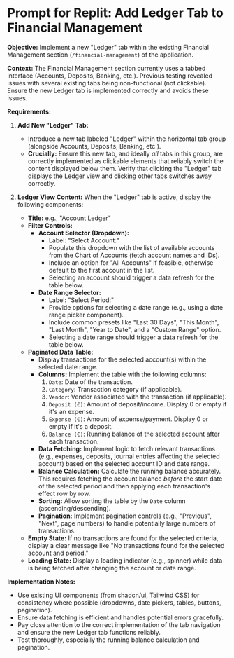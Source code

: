 # Prompt for Replit: Add Ledger Tab to Financial Management

**Objective:** Implement a new "Ledger" tab within the existing Financial Management section (`/financial-management`) of the application.

**Context:** The Financial Management section currently uses a tabbed interface (Accounts, Deposits, Banking, etc.). Previous testing revealed issues with several existing tabs being non-functional (not clickable). Ensure the new Ledger tab is implemented correctly and avoids these issues.

**Requirements:**

1.  **Add New "Ledger" Tab:**
    *   Introduce a new tab labeled "Ledger" within the horizontal tab group (alongside Accounts, Deposits, Banking, etc.).
    *   **Crucially:** Ensure this new tab, and ideally *all* tabs in this group, are correctly implemented as clickable elements that reliably switch the content displayed below them. Verify that clicking the "Ledger" tab displays the Ledger view and clicking other tabs switches away correctly.

2.  **Ledger View Content:** When the "Ledger" tab is active, display the following components:
    *   **Title:** e.g., "Account Ledger"
    *   **Filter Controls:**
        *   **Account Selector (Dropdown):**
            *   Label: "Select Account:"
            *   Populate this dropdown with the list of available accounts from the Chart of Accounts (fetch account names and IDs).
            *   Include an option for "All Accounts" if feasible, otherwise default to the first account in the list.
            *   Selecting an account should trigger a data refresh for the table below.
        *   **Date Range Selector:**
            *   Label: "Select Period:"
            *   Provide options for selecting a date range (e.g., using a date range picker component).
            *   Include common presets like "Last 30 Days", "This Month", "Last Month", "Year to Date", and a "Custom Range" option.
            *   Selecting a date range should trigger a data refresh for the table below.
    *   **Paginated Data Table:**
        *   Display transactions for the selected account(s) within the selected date range.
        *   **Columns:** Implement the table with the following columns:
            1.  `Date`: Date of the transaction.
            2.  `Category`: Transaction category (if applicable).
            3.  `Vendor`: Vendor associated with the transaction (if applicable).
            4.  `Deposit (€)`: Amount of deposit/income. Display 0 or empty if it's an expense.
            5.  `Expense (€)`: Amount of expense/payment. Display 0 or empty if it's a deposit.
            6.  `Balance (€)`: Running balance of the selected account after each transaction.
        *   **Data Fetching:** Implement logic to fetch relevant transactions (e.g., expenses, deposits, journal entries affecting the selected account) based on the selected account ID and date range.
        *   **Balance Calculation:** Calculate the running balance accurately. This requires fetching the account balance *before* the start date of the selected period and then applying each transaction's effect row by row.
        *   **Sorting:** Allow sorting the table by the `Date` column (ascending/descending).
        *   **Pagination:** Implement pagination controls (e.g., "Previous", "Next", page numbers) to handle potentially large numbers of transactions.
    *   **Empty State:** If no transactions are found for the selected criteria, display a clear message like "No transactions found for the selected account and period."
    *   **Loading State:** Display a loading indicator (e.g., spinner) while data is being fetched after changing the account or date range.

**Implementation Notes:**

*   Use existing UI components (from shadcn/ui, Tailwind CSS) for consistency where possible (dropdowns, date pickers, tables, buttons, pagination).
*   Ensure data fetching is efficient and handles potential errors gracefully.
*   Pay close attention to the correct implementation of the tab navigation and ensure the new Ledger tab functions reliably.
*   Test thoroughly, especially the running balance calculation and pagination.

